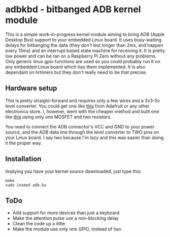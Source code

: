 # adbkbd - bitbanged ADB kernel module
This is a simple work-in-progress kernel module aiming to bring ADB (Apple Desktop Bus) support to your embedded Linux board. It uses busy-waiting delays for bitbanging the data (they don't last longer than 2ms, and happen every 15ms) and an interrupt based state machine for receiving it. It is pretty low power and can be ran on a Raspberry Pi Zero without any problems. Only generic linux gpio functions are used so you could probably run it on any embedded Linux board which has them implemented. It is also dependant on hrtimers but they don't really need to be that precise.

## Hardware setup
This is pretty straight-forward and requires only a few wires and a 3v3-5v level converter. You could get one like [this](https://www.adafruit.com/product/757) from Adafruit or any other electronics store. I, however, went with the cheaper method and built one like [this](http://www.hobbytronics.co.uk/image/data/tutorial/mosfet_level_converter.jpg) using only one MOSFET and two resistors.

You need to connect the ADB connector's VCC and GND to your power source, and the ADB data line through the level converter to TWO pins on your Linux board. I say two because I'm lazy and this was easier than doing it the proper way.

## Installation
Implying you have your kernel source downloaded, just type this:
```
make
sudo insmod adb.ko
```

## ToDo
- Add support for more devices than just a keyboard
- Make the attention pulse use a non-blocking delay
- Clean the code up a little
- Make the module use only one GPIO, instead of two
